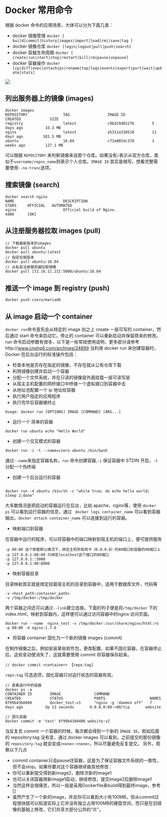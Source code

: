 # Docker 常用命令

根据 docker 命令的应用场景，大体可以分为下面几类：

- docker 镜像管理 `docker [ build|commit|history|images|import|load|rmi|save|tag ]`
- docker 镜像仓库 `docker [login|logout|pull|push|search]`
- docker 容器生命周期 `docker [ create|run|start|stop|restart|kill|rm|pause|unpause]`
- docker 容器操作 `docker [cp|diff|exec|attach|ps|rename|top|logs|events|export|port|wait|update|stats]`

![](http://ofc9x1ccn.bkt.clouddn.com/docker/docker_cli_stage.png)

## 列出服务器上的镜像 (images)
```
docker images
REPOSITORY                TAG                 IMAGE ID            CREATED             SIZE
registry                  latest              c9bd19d022f6        5 days ago          33.3 MB
nginx                     latest              a5311a310510        11 days ago         181.5 MB
ubuntu                    16.04               c73a085dc378        3 weeks ago         127.1 MB
```
可以根据 `REPOSITORY` 来判断镜像来自那个仓库。如果没有`/`表示从官方仓库，类似于`username/repos_name`则表示个人仓库。`IMAGE ID` 其实是缩写，想看完整需要使用`--no-trunc`选项。

## 搜索镜像 (search)
```
docker search nginx
NAME                      DESCRIPTION                                     STARS     OFFICIAL   AUTOMATED
nginx                     Official build of Nginx.                        4406      [OK]       
```

## 从注册服务器拉取 images (pull)
```
// 下载最新版本的images
docker pull ubuntu
docker pull ubuntu:latest
// 指定拉取版本
docker pull ubuntu:16.04
// 从私有注册服务器拉取镜像
docker pull 172.16.11.211:5000/ubuntu:16.04
```

## 推送一个 image 到 registry (push)
```
docker push czero/mariadb
```

## 从 image 启动一个 container
`docker run`命令首先会从特定的 image 创之上 create 一层可写的 container，然后通过 start 命令来启动它。停止的 container 可以重新启动并保留原来的修改。run 命令启动参数有很多，以下是一些常规使用说明，更多部分请参考http://www.cnphp6.com/archives/24899
当利用 docker run 来创建容器时，Docker 在后台运行的标准操作包括：

- 检查本地是否存在指定的镜像，不存在就从公有仓库下载
- 利用镜像创建并启动一个容器
- 分配一个文件系统，并在只读的镜像层外面挂载一层可读写层
- 从宿主主机配置的网桥接口中桥接一个虚拟接口到容器中去
- 从地址池配置一个 ip 地址给容器
- 执行用户指定的应用程序
- 执行完毕后容器被终止
```
Usage: docker run [OPTIONS] IMAGE [COMMAND] [ARG...]
```

- 运行一个 简单的容器

```
docker run ubuntu echo "Hello World"
```

- 创建一个交互模式的容器

```
docker run -i -t --name=czero ubuntu /bin/bash
```
通过`--name`来指定容器名称，`run` 命令创建容器,`-i` 保证容器中 STDIN 开启，`-t` 分配一个伪终端

- 创建一个后台运行的容器

```

docker run -d ubuntu /bin/sh -c "while true; do echo hello world; sleep 2;done"
```
大多数情况是把启动的容器运行在后台，比如 apache、nginx等，使用 `docker ps` 可以看到运行容器的信息，通过 ` docker logs container_name` 可以看到容器输出，`docker attach container_name` 可以连接到运行的容器。

- 映射端口到容器

在容器中运行的程序，可以将容器中的端口映射到宿主机的端口上，便可提供服务
```
-p 80:80 这个即是默认情况下，绑定主机所有网卡（0.0.0.0）的80端口到容器的80端口上
-p 127.0.0.1:80:80 只绑定localhost这个接口的80端口
-p 127.0.0.1::5000
-p 127.0.0.1:80:8080
```

- 映射容器目录

目录映射其实就是绑定挂载宿主机的目录到容器中，适用于数据库文件，代码等
```
-v <host_path:container_path>
-v /tmp/docker:/tmp/docker
```

两个容器之间还可以通过`--link`建立连接。下面的列子便是将`/tmp/docker` 下的 index.html，映射到容器内，这样便可以通过访问容器中的nginx 访问页面。
```
docker run --name  nginx_test -v /tmp/docker:/usr/share/nginx/html:ro -p 80:80 -d nginx:1.7.6
```

- 将容器 container 固化为一个新的镜像 images (commit)

在制作镜像之后，例如安装某些软件包，更改配置，如果不固化容器，在容器停止后，这些变动便消失了，这就需要使用 commit 将容器保存起来。
```
// docker commit <container> 【repo:tag]
```
`repo:tag` 可选选项，固化容器只对运行状态的容器有效。

```
// 查看运行中的容器
docker ps -a
CONTAINER ID        IMAGE               COMMAND                  CREATED             STATUS              PORTS                    NAMES
8f99b43b0400        docker_test:v1      "nginx -g 'daemon off"   7 days ago          Up 13 seconds       0.0.0.0:80->80/tcp       website

// 固化容器
docker commit -m 'test' 8f99b43b0400 website:v2
```

当反复去 commit 一个容器的时候，每次都会得到一个新的 `IMAGE ID`，假如后面的 repository:tag 没有变，通过 docker images 可以看到，之前提交的那份镜像的 `repository:tag` 就会变成`<none>:<none>`，所以尽量避免反复提交。
另外，观察以下几点

- commit container只会pause住容器，这是为了保证容器文件系统的一致性，但不会stop。如果你要对这个容器继续做其他修改：
- 你可以重新提交得到新image2，删除次新的image1
- 也可以关闭容器用新image1启动，继续修改，提交image2后删除image1
- 当然这样会很痛苦，所以一般是采用Dockerfile来build得到最终image，参考[]
- 虽然产生了一个新的image，并且你可以看到大小有100MB，但从commit过程很快就可以知道实际上它并没有独立占用100MB的硬盘空间，而只是在旧镜像的基础上修改，它们共享大部分公共的“片”。
